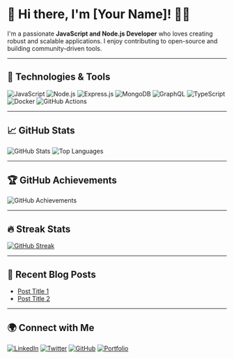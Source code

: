 # 👋 Hi there, I'm [Your Name]! 👨‍💻

I'm a passionate **JavaScript and Node.js Developer** who loves creating robust and scalable applications. I enjoy contributing to open-source and building community-driven tools.

---

## 🚀 Technologies & Tools

![JavaScript](https://img.shields.io/badge/-JavaScript-323330?logo=javascript&logoColor=F7DF1E)
![Node.js](https://img.shields.io/badge/-Node.js-339933?logo=node.js&logoColor=white)
![Express.js](https://img.shields.io/badge/-Express.js-000000?logo=express&logoColor=white)
![MongoDB](https://img.shields.io/badge/-MongoDB-47A248?logo=mongodb&logoColor=white)
![GraphQL](https://img.shields.io/badge/-GraphQL-E10098?logo=graphql&logoColor=white)
![TypeScript](https://img.shields.io/badge/-TypeScript-007ACC?logo=typescript&logoColor=white)
![Docker](https://img.shields.io/badge/-Docker-2496ED?logo=docker&logoColor=white)
![GitHub Actions](https://img.shields.io/badge/-GitHub%20Actions-2088FF?logo=github-actions&logoColor=white)

---

## 📈 GitHub Stats

![GitHub Stats](https://github-readme-stats.vercel.app/api?username=allanonsomu&show_icons=true&theme=radical)
![Top Languages](https://github-readme-stats.vercel.app/api/top-langs/?username=allanonsomu&layout=compact&theme=radical)

---

## 🏆 GitHub Achievements

![GitHub Achievements](https://github-profile-trophy.vercel.app/?username=allanonsomu&theme=radical&margin-w=15)

---

## 🔥 Streak Stats

[![GitHub Streak](https://github-readme-streak-stats.herokuapp.com?user=allanonsomu&theme=radical)](https://git.io/streak-stats)

---

## 📝 Recent Blog Posts

- [Post Title 1](https://yourblog.com/post1)
- [Post Title 2](https://yourblog.com/post2)

---

## 🌍 Connect with Me

[![LinkedIn](https://img.shields.io/badge/-LinkedIn-0077B5?logo=linkedin&logoColor=white)](https://linkedin.com/in/allanonsomu)
[![Twitter](https://img.shields.io/badge/-Twitter-1DA1F2?logo=twitter&logoColor=white)](https://twitter.com/allanonsomu)
[![GitHub](https://img.shields.io/badge/-GitHub-181717?logo=github&logoColor=white)](https://github.com/allanonsomu)
[![Portfolio](https://img.shields.io/badge/-Portfolio-000000?logo=vercel&logoColor=white)](https://yourportfolio.com)
